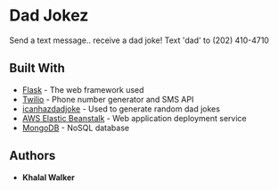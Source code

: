 # Dad Jokez

Send a text message.. receive a dad joke!
Text 'dad' to (202) 410-4710

## Built With

* [Flask](https://flask.palletsprojects.com/en/1.1.x/) - The web framework used
* [Twilio](https://www.twilio.com/) - Phone number generator and SMS API
* [icanhazdadjoke](https://icanhazdadjoke.com/api) - Used to generate random dad jokes
* [AWS Elastic Beanstalk](https://aws.amazon.com/elasticbeanstalk/) - Web application deployment service
* [MongoDB](https://www.mongodb.com/) - NoSQL database


## Authors

* **Khalal Walker**
